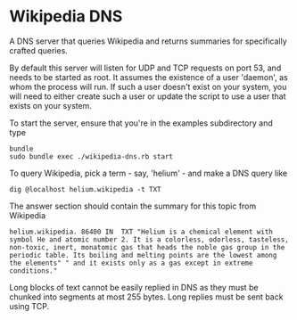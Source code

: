 # Wikipedia DNS

A DNS server that queries Wikipedia and returns summaries for specifically crafted queries.

By default this server will listen for UDP and TCP requests on port 53, and needs to be started as root.  It
assumes the existence of a user 'daemon', as whom the process will run.  If such a user doesn't exist on your
system, you will need to either create such a user or update the script to use a user that exists on your
system.

To start the server, ensure that you're in the examples subdirectory and type

    bundle
    sudo bundle exec ./wikipedia-dns.rb start

To query Wikipedia, pick a term - say, 'helium' - and make a DNS query like

    dig @localhost helium.wikipedia -t TXT

The answer section should contain the summary for this topic from Wikipedia

    helium.wikipedia. 86400 IN  TXT "Helium is a chemical element with symbol He and atomic number 2. It is a colorless, odorless, tasteless, non-toxic, inert, monatomic gas that heads the noble gas group in the periodic table. Its boiling and melting points are the lowest among the elements" " and it exists only as a gas except in extreme conditions."

Long blocks of text cannot be easily replied in DNS as they must be chunked into segments at most 255 bytes. Long replies must be sent back using TCP.
